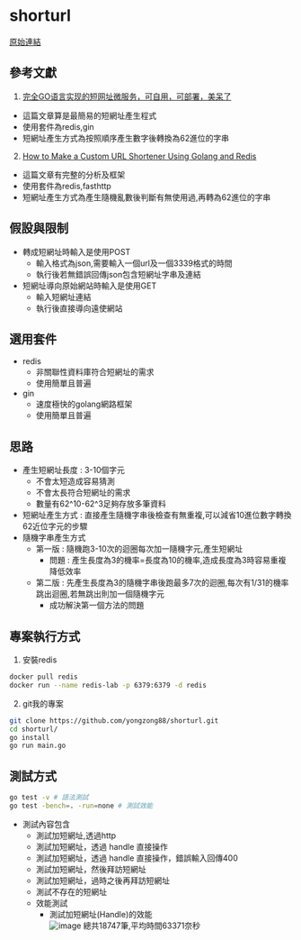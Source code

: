 # shorturl
[原始連結](https://boards.greenhouse.io/dcard/jobs/3874841)

## 參考文獻
1. [完全GO语言实现的短网址微服务，可自用，可部署，美呆了](https://zhuanlan.zhihu.com/p/111573621)
  * 這篇文章算是最簡易的短網址產生程式
  * 使用套件為redis,gin
  * 短網址產生方式為按照順序產生數字後轉換為62進位的字串
2. [How to Make a Custom URL Shortener Using Golang and Redis](https://intersog.com/blog/how-to-write-a-custom-url-shortener-using-golang-and-redis/)
  * 這篇文章有完整的分析及框架
  * 使用套件為redis,fasthttp
  * 短網址產生方式為產生隨機亂數後判斷有無使用過,再轉為62進位的字串

## 假設與限制
* 轉成短網址時輸入是使用POST 
  * 輸入格式為json,需要輸入一個url及一個3339格式的時間
  * 執行後若無錯誤回傳json包含短網址字串及連結
* 短網址導向原始網站時輸入是使用GET
  * 輸入短網址連結
  * 執行後直接導向遠使網站 

## 選用套件
* redis
  * 非關聯性資料庫符合短網址的需求
  * 使用簡單且普遍
* gin
  * 速度極快的golang網路框架
  * 使用簡單且普遍

## 思路
* 產生短網址長度 : 3-10個字元
  * 不會太短造成容易猜測
  * 不會太長符合短網址的需求
  * 數量有62^10-62^3足夠存放多筆資料
* 短網址產生方式 : 直接產生隨機字串後檢查有無重複,可以減省10進位數字轉換62近位字元的步驟
* 隨機字串產生方式
  * 第一版 : 隨機跑3-10次的迴圈每次加一隨機字元,產生短網址
    * 問題 : 產生長度為3的機率=長度為10的機率,造成長度為3時容易重複降低效率
  * 第二版 : 先產生長度為3的隨機字串後跑最多7次的迴圈,每次有1/31的機率跳出迴圈,若無跳出則加一個隨機字元
    * 成功解決第一個方法的問題
  
## 專案執行方式
1. 安裝redis
```bash
docker pull redis
docker run --name redis-lab -p 6379:6379 -d redis
```
2. git我的專案
```bash
git clone https://github.com/yongzong88/shorturl.git
cd shorturl/
go install
go run main.go
```

## 測試方式
```bash
go test -v # 語法測試
go test -bench=. -run=none # 測試效能
```
* 測試內容包含
  * 測試加短網址,透過http
  * 測試加短網址，透過 handle 直接操作
  * 測試加短網址，透過 handle 直接操作，錯誤輸入回傳400
  * 測試加短網址，然後拜訪短網址
  * 測試加短網址，過時之後再拜訪短網址
  * 測試不存在的短網址
  * 效能測試
    * 測試加短網址(Handle)的效能   
![image](https://user-images.githubusercontent.com/91168102/161761979-04a98845-3ca1-4ce1-b380-6f3375d8a847.png)
總共18747筆,平均時間63371奈秒

